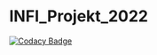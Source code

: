 # INFI_Projekt_2022

[![Codacy Badge](https://api.codacy.com/project/badge/Grade/e2df50a847f9460f92c04585a225fc59)](https://app.codacy.com/gh/SPL21GL/GS_INFI_Projekt_2022?utm_source=github.com&utm_medium=referral&utm_content=SPL21GL/GS_INFI_Projekt_2022&utm_campaign=Badge_Grade_Settings)